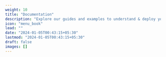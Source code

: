 ```yaml
---
weight: 10
title: "Documentation"
description: "Explore our guides and examples to understand & deploy your Telegram Bot using the WZML-X Docs."
icon: "menu_book"
lead: ""
date: "2024-01-05T00:43:15+05:30"
lastmod: "2024-01-05T00:43:15+05:30"
draft: false
images: []
---
```

